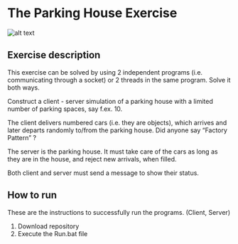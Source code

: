 # The Parking House Exercise

![alt text](https://i.imgur.com/Bmw7b8e.png)

## Exercise description

This exercise can be solved by using 2 independent programs (i.e. communicating
through a socket) or 2 threads in the same program. Solve it both ways.

Construct a client - server simulation of a parking house with a limited number of
parking spaces, say f.ex. 10.

The client delivers numbered cars (i.e. they are objects), which arrives and later
departs randomly to/from the parking house. Did anyone say “Factory Pattern” ?

The server is the parking house. It must take care of the cars as long as they are in
the house, and reject new arrivals, when filled.

Both client and server must send a message to show their status.

## How to run
These are the instructions to successfully run the programs. (Client, Server)
1. Download repository
2. Execute the Run.bat file 